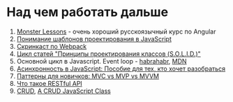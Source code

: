 ﻿# Над чем работать дальше

1. [Monster Lessons](http://monsterlessons.com/project/categories/angularjs) - очень хороший русскоязычный курс по Angular
2. [Понимание шаблонов проектирования в JavaScript](http://lpgenerator.ru/blog/2016/03/11/ponimanie-shablonov-proektirovaniya-v-javascript/)
3. [Скринкаст по Webpack](https://learn.javascript.ru/screencast/webpack)
4. [Цикл статей "Принципы проектирования классов (S.O.L.I.D.)"](http://blog.byndyu.ru/2009/10/solid.html)
5. Основной цикл в Javascript. Event loop - [habrahabr](https://habrahabr.ru/company/tradingview/blog/178261/), [MDN](https://developer.mozilla.org/ru/docs/Web/JavaScript/EventLoop)
6. [Асинхронность в JavaScript: Пособие для тех, кто хочет разобраться](https://habrahabr.ru/company/wrike/blog/302896/)
7. [Паттерны для новичков: MVC vs MVP vs MVVM](https://habrahabr.ru/post/215605/)
8. [Что такое RESTful API](https://habrahabr.ru/post/265845/)
9. [CRUD](https://ru.wikipedia.org/wiki/CRUD), [A CRUD JavaScript Class](https://davidwalsh.name/crud-javascript-class)